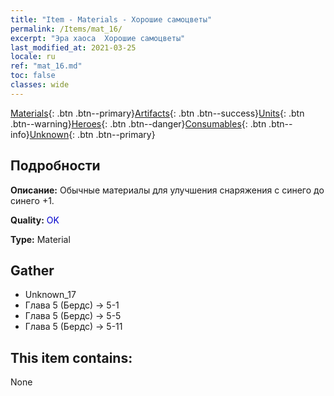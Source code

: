 ```yaml
---
title: "Item - Materials - Хорошие самоцветы"
permalink: /Items/mat_16/
excerpt: "Эра хаоса  Хорошие самоцветы"
last_modified_at: 2021-03-25
locale: ru
ref: "mat_16.md"
toc: false
classes: wide
---
```

 [Materials](/ru/Items/){: .btn .btn--primary}[Artifacts](/ru/Items/Artifacts/){: .btn .btn--success}[Units](/ru/Items/Units/){: .btn .btn--warning}[Heroes](/ru/Items/Heroes/){: .btn .btn--danger}[Consumables](/ru/Items/Consumables/){: .btn .btn--info}[Unknown](/ru/Items/Unknown/){: .btn .btn--primary}

## Подробности
 **Описание:** Обычные материалы для улучшения снаряжения c синего до синего +1.

 **Quality:** <span style="color: #0000CD">OK</span>

 **Type:** Material

## Gather

*    Unknown_17 
*    Глава 5 (Бердс) -> 5-1 
*    Глава 5 (Бердс) -> 5-5 
*    Глава 5 (Бердс) -> 5-11 

## This item contains:

  None

